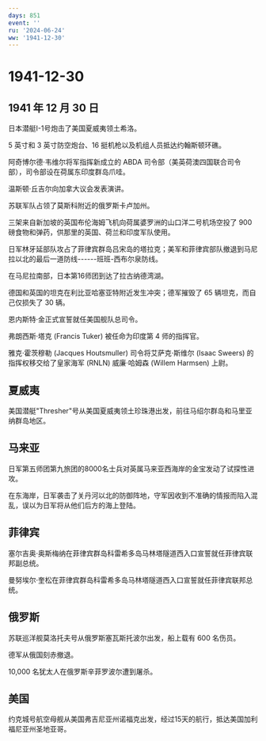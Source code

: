 ```yaml
---
days: 851
event: ''
ru: '2024-06-24'
ww: '1941-12-30'
---
```


# 1941-12-30

## 1941 年 12 月 30 日

日本潜艇I-1号炮击了美国夏威夷领土希洛。

5 英寸和 3 英寸防空炮台、16 挺机枪以及机组人员抵达约翰斯顿环礁。

阿奇博尔德·韦维尔将军指挥新成立的 ABDA
司令部（美英荷澳四国联合司令部），司令部设在荷属东印度群岛爪哇。

温斯顿·丘吉尔向加拿大议会发表演讲。

苏联军队占领了莫斯科附近的俄罗斯卡卢加州。

三架来自新加坡的英国布伦海姆飞机向荷属婆罗洲的山口洋二号机场空投了 900
磅食物和弹药，供那里的英国、荷兰和印度军队使用。

日军林牙延部队攻占了菲律宾群岛吕宋岛的塔拉克；美军和菲律宾部队撤退到马尼拉以北的最后一道防线------班班-西布尔泉防线。

在马尼拉南部，日本第16师团到达了拉古纳德湾湖。

德国和英国的坦克在利比亚哈塞亚特附近发生冲突；德军摧毁了 65
辆坦克，而自己仅损失了 30 辆。

恩内斯特·金正式宣誓就任美国舰队总司令。

弗朗西斯·塔克 (Francis Tuker) 被任命为印度第 4 师的指挥官。

雅克·霍茨穆勒 (Jacques Houtsmuller) 司令将艾萨克·斯维尔 (Isaac Sweers)
的指挥权移交给了皇家海军 (RNLN) 威廉·哈姆森 (Willem Harmsen) 上尉。

## 夏威夷

美国潜艇"Thresher"号从美国夏威夷领土珍珠港出发，前往马绍尔群岛和马里亚纳群岛地区。

## 马来亚

日军第五师团第九旅团的8000名士兵对英属马来亚西海岸的金宝发动了试探性进攻。

在东海岸，日军袭击了关丹河以北的防御阵地，守军因收到不准确的情报而陷入混乱，误以为日军将从他们后方的海上登陆。

## 菲律宾

塞尔吉奥·奥斯梅纳在菲律宾群岛科雷希多岛马林塔隧道西入口宣誓就任菲律宾联邦副总统。

曼努埃尔·奎松在菲律宾群岛科雷希多岛马林塔隧道西入口宣誓就任菲律宾联邦总统。

## 俄罗斯

苏联巡洋舰莫洛托夫号从俄罗斯塞瓦斯托波尔出发，船上载有 600 名伤员。

德军从俄国刻赤撤退。

10,000 名犹太人在俄罗斯辛菲罗波尔遭到屠杀。

## 美国

约克城号航空母舰从美国弗吉尼亚州诺福克出发，经过15天的航行，抵达美国加利福尼亚州圣地亚哥。